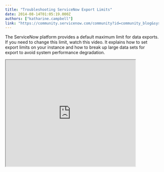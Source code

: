 ```yaml
---
title: "Troubleshooting ServiceNow Export Limits"
date: 2014-08-14T01:05:19.000Z
authors: ["katharine.campbell"]
link: "https://community.servicenow.com/community?id=community_blog&sys_id=18fd622ddbd0dbc01dcaf3231f9619c7"
---
```

<p>The ServiceNow platform provides a default maximum limit for data exports. If you need to change this limit, watch this video. It explains how to set export limits on your instance and how to break up large data sets for export to avoid system performance degradation.</p><p></p><p><iframe src="https://youtube.com/embed/jZna_EtZFZ4" width="425" height="350"/></p><p></p><p style="font-weight: inherit; font-style: inherit; font-family: arial, sans-serif; color: #666666;">For more information on export limits, see:</p><p></p><p class="p1" style="font-weight: inherit; font-style: inherit; font-family: inherit; color: #666666;"><span style="font-weight: inherit; font-style: inherit; font-size: 10pt; font-family: inherit;">ServiceNow Product Documentation</span></p><p class="p1" style="font-weight: inherit; font-style: inherit; font-family: inherit; color: #666666;"><a title="k-external-small" class="jive-link-external-small" href="http://wiki.servicenow.com/index.php?title=Exporting_Data#Export_Limits" rel="nofollow" target="_blank">Exporting Data - ServiceNow Wiki</a></p><p class="p1"></p><p class="p1" style="font-weight: inherit; font-style: inherit; font-family: inherit; color: #666666;"><span style="font-weight: inherit; font-style: inherit; font-family: inherit;">Your feedback helps us better serve you! Did you find this video helpful? Leave us a comment to tell us why or why not.</span></p>
